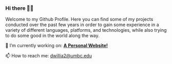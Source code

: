 ### Hi there 🖖🏾
Welcome to my Github Profile. Here you can find some of my projects conducted over the past few years in order to gain some experience in a variety of different languages, platforms, and technologies, while also trying to do some good in the world along the way.

🔭 I’m currently working on: **[A Personal Website!](https://danwilliams24.github.io/)** 

📫 How to reach me: dwillia2@umbc.edu




<!--
**DanWilliams24/DanWilliams24** is a ✨ _special_ ✨ repository because its `README.md` (this file) appears on your GitHub profile.

Here are some ideas to get you started:

- 🔭 I’m currently working on ...
- 🌱 I’m currently learning ...
- 👯 I’m looking to collaborate on ...
- 🤔 I’m looking for help with ...
- 💬 Ask me about ...
- 📫 How to reach me: ...
- 😄 Pronouns: ...
- ⚡ Fun fact: ...
-->
